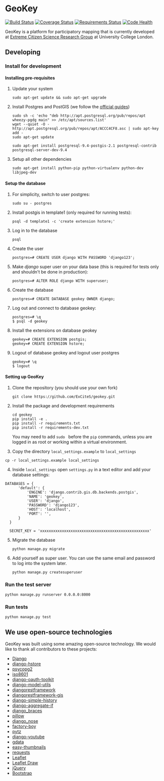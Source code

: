 # GeoKey

[![Build Status](https://travis-ci.org/ExCiteS/geokey.svg?branch=master)](https://travis-ci.org/ExCiteS/geokey) [![Coverage Status](https://coveralls.io/repos/ExCiteS/geokey/badge.png)](https://coveralls.io/r/ExCiteS/geokey) [![Requirements Status](https://requires.io/github/ExCiteS/geokey/requirements.svg?branch=master)](https://requires.io/github/ExCiteS/geokey/requirements/?branch=master) [![Code Health](https://landscape.io/github/ExCiteS/geokey/master/landscape.svg?style=plastic)](https://landscape.io/github/ExCiteS/geokey/master)

GeoKey is a platform for participatory mapping that is currently developed at [Extreme Citizen Science Research Group](http://ucl.ac.uk/excites) at University College London.

## Developing

### Install for development

#### Installing pre-requisites

1. Update your system

    ```
    sudo apt-get update && sudo apt-get upgrade
    ```

2. Install Postgres and PostGIS (we follow the [official guides](http://trac.osgeo.org/postgis/wiki/UsersWikiPostGIS21UbuntuPGSQL93Apt))

    ```
    sudo sh -c 'echo "deb http://apt.postgresql.org/pub/repos/apt wheezy-pgdg main" >> /etc/apt/sources.list'
    wget --quiet -O - http://apt.postgresql.org/pub/repos/apt/ACCC4CF8.asc | sudo apt-key add -
    sudo apt-get update

    sudo apt-get install postgresql-9.4-postgis-2.1 postgresql-contrib postgresql-server-dev-9.4
    ```

3. Setup all other dependencies

    ```
    sudo apt-get install python-pip python-virtualenv python-dev libjpeg-dev
    ```

#### Setup the database

1. For simplicity, switch to user postgres:

    ```
    sudo su - postgres
    ```

2. Install postgis in template1 (only required for running tests):

    ```
    psql -d template1 -c 'create extension hstore;'
    ```

3. Log in to the database

    ```
    psql
    ```

4. Create the user

    ```
    postgres=# CREATE USER django WITH PASSWORD 'django123';
    ```

5. Make _django_ super user on your data base (this is required for tests only and shouldn't be done in production):

    ```
    postgres=# ALTER ROLE django WITH superuser;
    ```

6. Create the database

    ```
    postgres=# CREATE DATABASE geokey OWNER django;
    ```
    
7. Log out and connect to database geokey:

    ```
    postgres=# \q
    $ psql -d geokey
    ```

8. Install the extensions on database geokey

    ```
    geokey=# CREATE EXTENSION postgis;
    geokey=# CREATE EXTENSION hstore;
    ```
    
9. Logout of database geokey and logout user postgres

    ```
    geokey=# \q
    $ logout
    ```


#### Setting up GeoKey

1. Clone the repository (you should use your own fork)

    ```
    git clone https://github.com/ExCiteS/geokey.git
    ```

2. Install the package and development requirements

    ```
    cd geokey
    pip install -e .
    pip install -r requirements.txt
    pip install -r requirements-dev.txt
    ```
    
    You may need to add `sudo ` before the `pip` commands, unless you are logged in as root or working within a virtual environment.

3. Copy the directory `local_settings.example` to `local_settings`

  ```
  cp -r local_settings.example local_settings
  ```

4. Inside `local_settings` open `settings.py` in a text editor and add your database settings:

  ```
  DATABASES = {
        'default': {
            'ENGINE': 'django.contrib.gis.db.backends.postgis',
            'NAME': 'geokey',
            'USER': 'django',
            'PASSWORD': 'django123',
            'HOST': 'localhost',
            'PORT': '',
        }
    }

    SECRET_KEY = 'xxxxxxxxxxxxxxxxxxxxxxxxxxxxxxxxxxxxxxxxxxxxxxxxxx'
  ```

5. Migrate the database

    ```
    python manage.py migrate
    ```

6. Add yourself as super user. You can use the same email and password to log into the system later.

    ```
    python manage.py createsuperuser
    ```

### Run the test server

```
python manage.py runserver 0.0.0.0:8000
```

### Run tests

```
python manage.py test
```

## We use open-source technologies

GeoKey was built using some amazing open-source technology. We would like to thank all contributors to these projects:

- [Django](https://www.djangoproject.com/)
- [django-hstore](https://github.com/djangonauts/django-hstore)
- [psycopg2](http://initd.org/psycopg/)
- [iso8601](https://bitbucket.org/micktwomey/pyiso8601)
- [django-oauth-toolkit](https://github.com/evonove/django-oauth-toolkit)
- [django-model-utils](https://github.com/carljm/django-model-utils)
- [djangorestframework](http://www.django-rest-framework.org/)
- [djangorestframework-gis](https://github.com/djangonauts/django-rest-framework-gis)
- [django-simple-history](https://github.com/treyhunner/django-simple-history)
- [django-aggregate-if](https://github.com/henriquebastos/django-aggregate-if)
- [django_braces](https://github.com/brack3t/django-braces)
- [pillow](http://python-pillow.github.io/)
- [django_nose](https://github.com/django-nose/django-nose)
- [factory-boy](http://factoryboy.readthedocs.org/en/latest/)
- [pytz](http://pytz.sourceforge.net/)
- [django-youtube](https://github.com/laplacesdemon/django-youtube)
- [gdata](https://code.google.com/p/gdata-python-client/)
- [easy-thumbnails](https://github.com/SmileyChris/easy-thumbnails)
- [requests](http://docs.python-requests.org/en/latest/)
- [Leaflet](http://leafletjs.com/)
- [Leaflet Draw](https://github.com/Leaflet/Leaflet.draw)
- [jQuery](http://jquery.com/)
- [Bootstrap](http://getbootstrap.com/)
